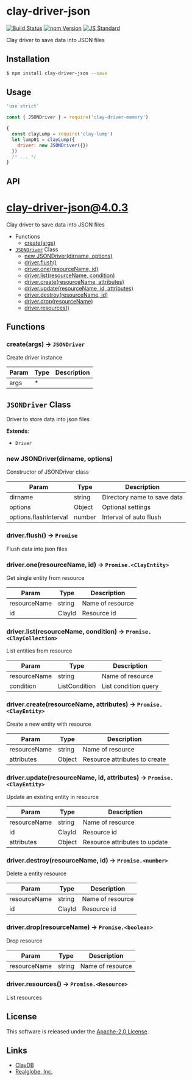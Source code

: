 clay-driver-json
==========

<!---
This file is generated by ape-tmpl. Do not update manually.
--->

<!-- Badge Start -->
<a name="badges"></a>

[![Build Status][bd_travis_shield_url]][bd_travis_url]
[![npm Version][bd_npm_shield_url]][bd_npm_url]
[![JS Standard][bd_standard_shield_url]][bd_standard_url]

[bd_repo_url]: https://github.com/realglobe-Inc/clay-driver-json
[bd_travis_url]: http://travis-ci.org/realglobe-Inc/clay-driver-json
[bd_travis_shield_url]: http://img.shields.io/travis/realglobe-Inc/clay-driver-json.svg?style=flat
[bd_travis_com_url]: http://travis-ci.com/realglobe-Inc/clay-driver-json
[bd_travis_com_shield_url]: https://api.travis-ci.com/realglobe-Inc/clay-driver-json.svg?token=
[bd_license_url]: https://github.com/realglobe-Inc/clay-driver-json/blob/master/LICENSE
[bd_codeclimate_url]: http://codeclimate.com/github/realglobe-Inc/clay-driver-json
[bd_codeclimate_shield_url]: http://img.shields.io/codeclimate/github/realglobe-Inc/clay-driver-json.svg?style=flat
[bd_codeclimate_coverage_shield_url]: http://img.shields.io/codeclimate/coverage/github/realglobe-Inc/clay-driver-json.svg?style=flat
[bd_gemnasium_url]: https://gemnasium.com/realglobe-Inc/clay-driver-json
[bd_gemnasium_shield_url]: https://gemnasium.com/realglobe-Inc/clay-driver-json.svg
[bd_npm_url]: http://www.npmjs.org/package/clay-driver-json
[bd_npm_shield_url]: http://img.shields.io/npm/v/clay-driver-json.svg?style=flat
[bd_standard_url]: http://standardjs.com/
[bd_standard_shield_url]: https://img.shields.io/badge/code%20style-standard-brightgreen.svg

<!-- Badge End -->


<!-- Description Start -->
<a name="description"></a>

Clay driver to save data into JSON files

<!-- Description End -->


<!-- Overview Start -->
<a name="overview"></a>



<!-- Overview End -->


<!-- Sections Start -->
<a name="sections"></a>

<!-- Section from "doc/guides/01.Installation.md.hbs" Start -->

<a name="section-doc-guides-01-installation-md"></a>

Installation
-----

```bash
$ npm install clay-driver-json --save
```


<!-- Section from "doc/guides/01.Installation.md.hbs" End -->

<!-- Section from "doc/guides/02.Usage.md.hbs" Start -->

<a name="section-doc-guides-02-usage-md"></a>

Usage
---------

```javascript
'use strict'

const { JSONDriver } = require('clay-driver-memory')

{
  const clayLump = require('clay-lump')
  let lump01 = clayLump({
    driver: new JSONDriver({})
  })
  /* ... */
}

```


<!-- Section from "doc/guides/02.Usage.md.hbs" End -->

<!-- Section from "doc/guides/03.API.md.hbs" Start -->

<a name="section-doc-guides-03-a-p-i-md"></a>

API
---------

# clay-driver-json@4.0.3

Clay driver to save data into JSON files

+ Functions
  + [create(args)](#clay-driver-json-function-create)
+ [`JSONDriver`](#clay-driver-json-class) Class
  + [new JSONDriver(dirname, options)](#clay-driver-json-class-j-s-o-n-driver-constructor)
  + [driver.flush()](#clay-driver-json-class-j-s-o-n-driver-flush)
  + [driver.one(resourceName, id)](#clay-driver-json-class-j-s-o-n-driver-one)
  + [driver.list(resourceName, condition)](#clay-driver-json-class-j-s-o-n-driver-list)
  + [driver.create(resourceName, attributes)](#clay-driver-json-class-j-s-o-n-driver-create)
  + [driver.update(resourceName, id, attributes)](#clay-driver-json-class-j-s-o-n-driver-update)
  + [driver.destroy(resourceName, id)](#clay-driver-json-class-j-s-o-n-driver-destroy)
  + [driver.drop(resourceName)](#clay-driver-json-class-j-s-o-n-driver-drop)
  + [driver.resources()](#clay-driver-json-class-j-s-o-n-driver-resources)

## Functions

<a class='md-heading-link' name="clay-driver-json-function-create" ></a>

### create(args) -> `JSONDriver`

Create driver instance

| Param | Type | Description |
| ----- | --- | -------- |
| args | * |  |



<a class='md-heading-link' name="clay-driver-json-class"></a>

## `JSONDriver` Class

Driver to store data into json files

**Extends**:

+ `Driver`



<a class='md-heading-link' name="clay-driver-json-class-j-s-o-n-driver-constructor" ></a>

### new JSONDriver(dirname, options)

Constructor of JSONDriver class

| Param | Type | Description |
| ----- | --- | -------- |
| dirname | string | Directory name to save data |
| options | Object | Optional settings |
| options.flashInterval | number | Interval of auto flush |


<a class='md-heading-link' name="clay-driver-json-class-j-s-o-n-driver-flush" ></a>

### driver.flush() -> `Promise`

Flush data into json files

<a class='md-heading-link' name="clay-driver-json-class-j-s-o-n-driver-one" ></a>

### driver.one(resourceName, id) -> `Promise.<ClayEntity>`

Get single entity from resource

| Param | Type | Description |
| ----- | --- | -------- |
| resourceName | string | Name of resource |
| id | ClayId | Resource id |


<a class='md-heading-link' name="clay-driver-json-class-j-s-o-n-driver-list" ></a>

### driver.list(resourceName, condition) -> `Promise.<ClayCollection>`

List entities from resource

| Param | Type | Description |
| ----- | --- | -------- |
| resourceName | string | Name of resource |
| condition | ListCondition | List condition query |


<a class='md-heading-link' name="clay-driver-json-class-j-s-o-n-driver-create" ></a>

### driver.create(resourceName, attributes) -> `Promise.<ClayEntity>`

Create a new entity with resource

| Param | Type | Description |
| ----- | --- | -------- |
| resourceName | string | Name of resource |
| attributes | Object | Resource attributes to create |


<a class='md-heading-link' name="clay-driver-json-class-j-s-o-n-driver-update" ></a>

### driver.update(resourceName, id, attributes) -> `Promise.<ClayEntity>`

Update an existing entity in resource

| Param | Type | Description |
| ----- | --- | -------- |
| resourceName | string | Name of resource |
| id | ClayId | Resource id |
| attributes | Object | Resource attributes to update |


<a class='md-heading-link' name="clay-driver-json-class-j-s-o-n-driver-destroy" ></a>

### driver.destroy(resourceName, id) -> `Promise.<number>`

Delete a entity resource

| Param | Type | Description |
| ----- | --- | -------- |
| resourceName | string | Name of resource |
| id | ClayId | Resource id |


<a class='md-heading-link' name="clay-driver-json-class-j-s-o-n-driver-drop" ></a>

### driver.drop(resourceName) -> `Promise.<boolean>`

Drop resource

| Param | Type | Description |
| ----- | --- | -------- |
| resourceName | string | Name of resource |


<a class='md-heading-link' name="clay-driver-json-class-j-s-o-n-driver-resources" ></a>

### driver.resources() -> `Promise.<Resource>`

List resources






<!-- Section from "doc/guides/03.API.md.hbs" End -->


<!-- Sections Start -->


<!-- LICENSE Start -->
<a name="license"></a>

License
-------
This software is released under the [Apache-2.0 License](https://github.com/realglobe-Inc/clay-driver-json/blob/master/LICENSE).

<!-- LICENSE End -->


<!-- Links Start -->
<a name="links"></a>

Links
------

+ [ClayDB][clay_d_b_url]
+ [Realglobe, Inc.][realglobe,_inc__url]

[clay_d_b_url]: https://github.com/realglobe-Inc/claydb
[realglobe,_inc__url]: http://realglobe.jp

<!-- Links End -->
